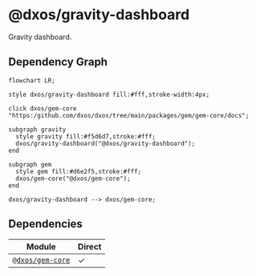 # @dxos/gravity-dashboard

Gravity dashboard.

## Dependency Graph

```mermaid
flowchart LR;

style dxos/gravity-dashboard fill:#fff,stroke-width:4px;

click dxos/gem-core "https:/github.com/dxos/dxos/tree/main/packages/gem/gem-core/docs";

subgraph gravity
  style gravity fill:#f5d6d7,stroke:#fff;
  dxos/gravity-dashboard("@dxos/gravity-dashboard");
end

subgraph gem
  style gem fill:#d6e2f5,stroke:#fff;
  dxos/gem-core("@dxos/gem-core");
end

dxos/gravity-dashboard --> dxos/gem-core;
```

## Dependencies

| Module | Direct |
|---|---|
| [`@dxos/gem-core`](../../../gem/gem-core/docs/README.md) | &check; |
